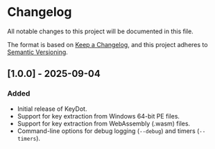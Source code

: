 # Changelog

All notable changes to this project will be documented in this file.

The format is based on [Keep a Changelog](https://keepachangelog.com/en/1.0.0/),
and this project adheres to [Semantic Versioning](https://semver.org/spec/v2.0.0.html).

## [1.0.0] - 2025-09-04

### Added
- Initial release of KeyDot.
- Support for key extraction from Windows 64-bit PE files.
- Support for key extraction from WebAssembly (.wasm) files.
- Command-line options for debug logging (`--debug`) and timers (`--timers`).